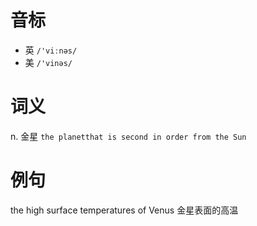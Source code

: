 # 音标

- 英 `/'viːnəs/`
- 美 `/'vinəs/`

# 词义

n. 金星
`the planetthat is second in order from the Sun`

# 例句

the high surface temperatures of Venus
金星表面的高温


